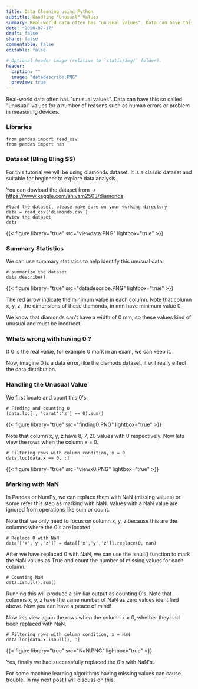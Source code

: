 ```yaml
---
title: Data Cleaning using Python
subtitle: Handling "Unusual" Values
summary: Real-world data often has "unusual values". Data can have this so called "unusual" values for a number of reasons such as human errors or problem in measuring devices.
date: "2020-07-17"
draft: false
share: false
commentable: false
editable: false

# Optional header image (relative to `static/img/` folder).
header:
  caption: ""
  image: "datadescribe.PNG"
  preview: true
---
```


Real-world data often has "unusual values". Data can have this so called "unusual" values for a number of reasons such as human errors or problem in measuring devices.

### Libraries
```{python}
from pandas import read_csv
from pandas import nan
```

### Dataset (Bling Bling $$)
For this tutorial we will be using diamonds dataset. It is a classic dataset and suitable for beginner to explore data analysis.

You can dowload the dataset from -> <https://www.kaggle.com/shivam2503/diamonds>

```{python}
#load the dataset, please make sure on your working directory
data = read_csv('diamonds.csv')
#view the dataset
data
```
{{< figure library="true" src="viewdata.PNG" lightbox="true" >}}

### Summary Statistics
We can use summary statistics to help identify this unusual data.

```{python}
# summarize the dataset
data.describe()
```
{{< figure library="true" src="datadescribe.PNG" lightbox="true" >}}

The red arrow indicate the minimum value in each column. Note that column x, y, z, the dimensions of these diamonds, in mm have minimum value 0. 

We know that diamonds can’t have a width of 0 mm, so these values kind of unusual and must be incorrect.


### Whats wrong with having 0 ?

If 0 is the real value, for example 0 mark in an exam, we can keep it.

Now, imagine 0 is a data error, like the diamods dataset, it will really effect the data distribution.


### Handling the Unusual Value
We first locate and count this 0's.

```{python}
# Finding and counting 0
(data.loc[:, 'carat':'z'] == 0).sum()
```
{{< figure library="true" src="finding0.PNG" lightbox="true" >}}

Note that column x, y, z have 8, 7, 20 values with 0 respectively. Now lets view the rows when the column x = 0.
```{python}
# Filtering rows with column condition, x = 0
data.loc[data.x == 0, :]
```
{{< figure library="true" src="viewx0.PNG" lightbox="true" >}}

### Marking with NaN
In Pandas or NumPy, we can replace them with NaN (missing values) or some refer this step as marking with NaN. Values with a NaN value are ignored from operations like sum or count.

Note that we only need to focus on column x, y, z because this are the columns where the 0's are located.

```{python}
# Replace 0 with NaN
data[['x','y','z']] = data[['x','y','z']].replace(0, nan)
```

After we have replaced 0 with NaN, we can use the isnull() function to mark the NaN values as True and count the number of missing values for each column.

```{python}
# Counting NaN
data.isnull().sum()
```
Running this will produce a similiar output as counting 0's. Note that columns x, y, z have the same number of NaN as zero values identified above. Now you can have a peace of mind!

Now lets view again the rows when the column x = 0, whether they had been replaced with NaN.
```{python}
# Filtering rows with column condition, x = NaN
data.loc[data.x.isnull(), :]
```
{{< figure library="true" src="NaN.PNG" lightbox="true" >}}

Yes, finally we had successfully replaced the 0's with NaN's. 

For some machine learning algorithms having missing values can cause trouble. In my next post I will discuss on this.